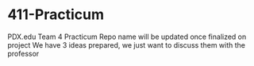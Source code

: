 # 411-Practicum
PDX.edu Team 4 Practicum
Repo name will be updated once finalized on project
We have 3 ideas prepared, we just want to discuss them with the professor
